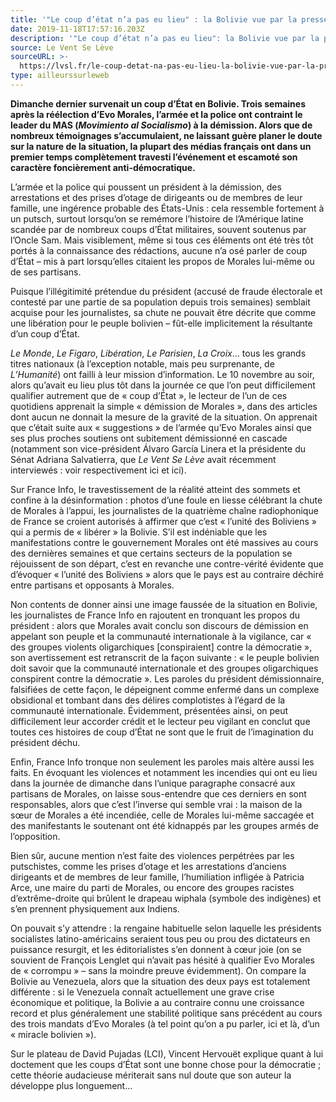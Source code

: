 ```yaml
---
title: '"Le coup d’état n’a pas eu lieu" : la Bolivie vue par la presse française'
date: 2019-11-18T17:57:16.203Z
description: '"Le coup d’état n’a pas eu lieu": la Bolivie vue par la presse française'
source: Le Vent Se Lève
sourceURL: >-
  https://lvsl.fr/le-coup-detat-na-pas-eu-lieu-la-bolivie-vue-par-la-presse-francaise
type: ailleurssurleweb
---
```

**Dimanche dernier survenait un coup d’État en Bolivie. Trois semaines après la réélection d’Evo Morales, l’armée et la police ont contraint le leader du MAS (_Movimiento al Socialismo_) à la démission. Alors que de nombreux témoignages s’accumulaient, ne laissant guère planer le doute sur la nature de la situation, la plupart des médias français ont dans un premier temps complètement travesti l’événement et escamoté son caractère foncièrement anti-démocratique.**

L’armée et la police qui poussent un président à la démission, des arrestations et des prises d’otage de dirigeants ou de membres de leur famille, une ingérence probable des États-Unis : cela ressemble fortement à un putsch, surtout lorsqu’on se remémore l’histoire de l’Amérique latine scandée par de nombreux coups d’État militaires, souvent soutenus par l’Oncle Sam. Mais visiblement, même si tous ces éléments ont été très tôt portés à la connaissance des rédactions, aucune n’a osé parler de coup d’État – mis à part lorsqu’elles citaient les propos de Morales lui-même ou de ses partisans.

Puisque l’illégitimité prétendue du président (accusé de fraude électorale et contesté par une partie de sa population depuis trois semaines) semblait acquise pour les journalistes, sa chute ne pouvait être décrite que comme une libération pour le peuple bolivien – fût-elle implicitement la résultante d’un coup d’État.

_Le Monde_, _Le Figaro_, _Libération_, _Le Parisien_, _La Croix_… tous les grands titres nationaux (à l’exception notable, mais peu surprenante, de _L’Humanité_) ont failli à leur mission d’information. Le 10 novembre au soir, alors qu’avait eu lieu plus tôt dans la journée ce que l’on peut difficilement qualifier autrement que de « coup d’État », le lecteur de l’un de ces quotidiens apprenait la simple « démission de Morales », dans des articles dont aucun ne donnait la mesure de la gravité de la situation. On apprenait que c’était suite aux « suggestions » de l’armée qu’Evo Morales ainsi que ses plus proches soutiens ont subitement démissionné en cascade (notamment son vice-président Álvaro García Linera et la présidente du Sénat Adriana Salvatierra, que _Le Vent Se Lève_ avait récemment interviewés : voir respectivement ici et ici).

Sur France Info, le travestissement de la réalité atteint des sommets et confine à la désinformation : photos d’une foule en liesse célébrant la chute de Morales à l’appui, les journalistes de la quatrième chaîne radiophonique de France se croient autorisés à affirmer que c’est « l’unité des Boliviens » qui a permis de « libérer » la Bolivie. S’il est indéniable que les manifestations contre le gouvernement Morales ont été massives au cours des dernières semaines et que certains secteurs de la population se réjouissent de son départ, c’est en revanche une contre-vérité évidente que d’évoquer « l’unité des Boliviens » alors que le pays est au contraire déchiré entre partisans et opposants à Morales.

Non contents de donner ainsi une image faussée de la situation en Bolivie, les journalistes de France Info en rajoutent en tronquant les propos du président : alors que Morales avait conclu son discours de démission en appelant son peuple et la communauté internationale à la vigilance, car « des groupes violents oligarchiques \[conspiraient] contre la démocratie », son avertissement est retranscrit de la façon suivante : « le peuple bolivien doit savoir que la communauté internationale et des groupes oligarchiques conspirent contre la démocratie ». Les paroles du président démissionnaire, falsifiées de cette façon, le dépeignent comme enfermé dans un complexe obsidional et tombant dans des délires complotistes à l’égard de la communauté internationale. Évidemment, présentées ainsi, on peut difficilement leur accorder crédit et le lecteur peu vigilant en conclut que toutes ces histoires de coup d’État ne sont que le fruit de l’imagination du président déchu.

Enfin, France Info tronque non seulement les paroles mais altère aussi les faits. En évoquant les violences et notamment les incendies qui ont eu lieu dans la journée de dimanche dans l’unique paragraphe consacré aux partisans de Morales, on laisse sous-entendre que ces derniers en sont responsables, alors que c’est l’inverse qui semble vrai : la maison de la sœur de Morales a été incendiée, celle de Morales lui-même saccagée et des manifestants le soutenant ont été kidnappés par les groupes armés de l’opposition.

Bien sûr, aucune mention n’est faite des violences perpétrées par les putschistes, comme les prises d’otage et les arrestations d’anciens dirigeants et de membres de leur famille, l’humiliation infligée à Patricia Arce, une maire du parti de Morales, ou encore des groupes racistes d’extrême-droite qui brûlent le drapeau wiphala (symbole des indigènes) et s’en prennent physiquement aux Indiens.

On pouvait s’y attendre : la rengaine habituelle selon laquelle les présidents socialistes latino-américains seraient tous peu ou prou des dictateurs en puissance resurgit, et les éditorialistes s’en donnent à cœur joie (on se souvient de François Lenglet qui n’avait pas hésité à qualifier Evo Morales de « corrompu » – sans la moindre preuve évidemment). On compare la Bolivie au Venezuela, alors que la situation des deux pays est totalement différente : si le Venezuela connaît actuellement une grave crise économique et politique, la Bolivie a au contraire connu une croissance record et plus généralement une stabilité politique sans précédent au cours des trois mandats d’Evo Morales (à tel point qu’on a pu parler, ici et là, d’un « miracle bolivien »).

Sur le plateau de David Pujadas (LCI), Vincent Hervouët explique quant à lui doctement que les coups d’État sont une bonne chose pour la démocratie ; cette théorie audacieuse mériterait sans nul doute que son auteur la développe plus longuement…
